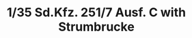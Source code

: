 ---
layout: product
title: "1/35 Sd.Kfz. 251/7 Ausf. C with Strumbrucke"
price: "4450" 
desc: "Maketa"
img_path: "/assets/img/AFV35077.jpg"
brand: "N/A"
available: false
special_offer: false
new: false
soon: false
cat: "010000"
subcat: "015100"
subsubcat: "0N/A"
sifra: "AFV35077"
popular: false
---
